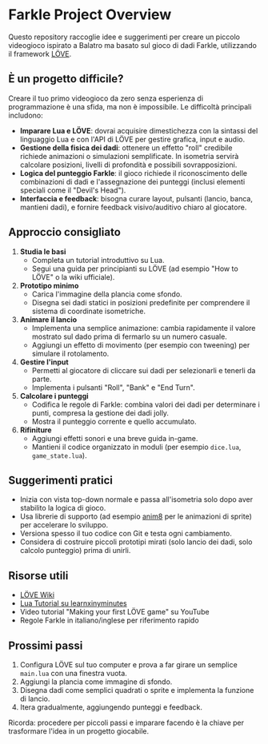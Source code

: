 # Farkle Project Overview

Questo repository raccoglie idee e suggerimenti per creare un piccolo videogioco ispirato a Balatro ma basato sul gioco di dadi Farkle, utilizzando il framework [LÖVE](https://love2d.org/).

## È un progetto difficile?
Creare il tuo primo videogioco da zero senza esperienza di programmazione è una sfida, ma non è impossibile. Le difficoltà principali includono:

- **Imparare Lua e LÖVE**: dovrai acquisire dimestichezza con la sintassi del linguaggio Lua e con l'API di LÖVE per gestire grafica, input e audio.
- **Gestione della fisica dei dadi**: ottenere un effetto "roll" credibile richiede animazioni o simulazioni semplificate. In isometria servirà calcolare posizioni, livelli di profondità e possibili sovrapposizioni.
- **Logica del punteggio Farkle**: il gioco richiede il riconoscimento delle combinazioni di dadi e l'assegnazione dei punteggi (inclusi elementi speciali come il "Devil's Head").
- **Interfaccia e feedback**: bisogna curare layout, pulsanti (lancio, banca, mantieni dadi), e fornire feedback visivo/auditivo chiaro al giocatore.

## Approccio consigliato
1. **Studia le basi**
   - Completa un tutorial introduttivo su Lua.
   - Segui una guida per principianti su LÖVE (ad esempio "How to LÖVE" o la wiki ufficiale).
2. **Prototipo minimo**
   - Carica l'immagine della plancia come sfondo.
   - Disegna sei dadi statici in posizioni predefinite per comprendere il sistema di coordinate isometriche.
3. **Animare il lancio**
   - Implementa una semplice animazione: cambia rapidamente il valore mostrato sul dado prima di fermarlo su un numero casuale.
   - Aggiungi un effetto di movimento (per esempio con tweening) per simulare il rotolamento.
4. **Gestire l'input**
   - Permetti al giocatore di cliccare sui dadi per selezionarli e tenerli da parte.
   - Implementa i pulsanti "Roll", "Bank" e "End Turn".
5. **Calcolare i punteggi**
   - Codifica le regole di Farkle: combina valori dei dadi per determinare i punti, compresa la gestione dei dadi jolly.
   - Mostra il punteggio corrente e quello accumulato.
6. **Rifiniture**
   - Aggiungi effetti sonori e una breve guida in-game.
   - Mantieni il codice organizzato in moduli (per esempio `dice.lua`, `game_state.lua`).

## Suggerimenti pratici
- Inizia con vista top-down normale e passa all'isometria solo dopo aver stabilito la logica di gioco.
- Usa librerie di supporto (ad esempio [anim8](https://github.com/kikito/anim8) per le animazioni di sprite) per accelerare lo sviluppo.
- Versiona spesso il tuo codice con Git e testa ogni cambiamento.
- Considera di costruire piccoli prototipi mirati (solo lancio dei dadi, solo calcolo punteggio) prima di unirli.

## Risorse utili
- [LÖVE Wiki](https://love2d.org/wiki/Main_Page)
- [Lua Tutorial su learnxinyminutes](https://learnxinyminutes.com/docs/lua/)
- Video tutorial "Making your first LÖVE game" su YouTube
- Regole Farkle in italiano/inglese per riferimento rapido

## Prossimi passi
1. Configura LÖVE sul tuo computer e prova a far girare un semplice `main.lua` con una finestra vuota.
2. Aggiungi la plancia come immagine di sfondo.
3. Disegna dadi come semplici quadrati o sprite e implementa la funzione di lancio.
4. Itera gradualmente, aggiungendo punteggi e feedback.

Ricorda: procedere per piccoli passi e imparare facendo è la chiave per trasformare l'idea in un progetto giocabile.
